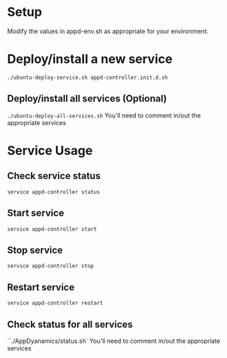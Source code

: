# Setup
Modify the values in appd-env.sh as appropriate for your environment.

# Deploy/install a new service
`./ubuntu-deploy-service.sh appd-controller.init.d.sh`

## Deploy/install all services (Optional)
`./ubuntu-deploy-all-services.sh`
You'll need to comment in/out the appropriate services

# Service Usage

## Check service status
`service appd-controller status`

## Start service
`service appd-controller start`

## Stop service
`service appd-controller stop`

## Restart service
`service appd-controller restart`

## Check status for all services
``./AppDyanamics/status.sh`
You'll need to comment in/out the appropriate services
